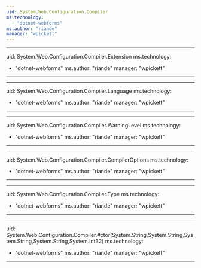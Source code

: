 ```yaml
---
uid: System.Web.Configuration.Compiler
ms.technology: 
  - "dotnet-webforms"
ms.author: "riande"
manager: "wpickett"
---
```


---
uid: System.Web.Configuration.Compiler.Extension
ms.technology: 
  - "dotnet-webforms"
ms.author: "riande"
manager: "wpickett"
---

---
uid: System.Web.Configuration.Compiler.Language
ms.technology: 
  - "dotnet-webforms"
ms.author: "riande"
manager: "wpickett"
---

---
uid: System.Web.Configuration.Compiler.WarningLevel
ms.technology: 
  - "dotnet-webforms"
ms.author: "riande"
manager: "wpickett"
---

---
uid: System.Web.Configuration.Compiler.CompilerOptions
ms.technology: 
  - "dotnet-webforms"
ms.author: "riande"
manager: "wpickett"
---

---
uid: System.Web.Configuration.Compiler.Type
ms.technology: 
  - "dotnet-webforms"
ms.author: "riande"
manager: "wpickett"
---

---
uid: System.Web.Configuration.Compiler.#ctor(System.String,System.String,System.String,System.String,System.Int32)
ms.technology: 
  - "dotnet-webforms"
ms.author: "riande"
manager: "wpickett"
---
